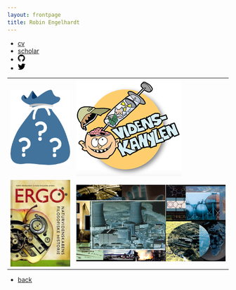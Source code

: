 ```yaml
---
layout: frontpage
title: Robin Engelhardt
---
```


<div class="navbar">
  <div class="navbar-inner">
      <ul class="nav">
          <li><a href="{{ BASE_PATH }}/assets/CVRobinEngelhardt_2020.pdf">cv</a></li>
          <li><a href="https://scholar.google.com/citations?user=jQufe6wAAAAJ&hl">scholar</a></li>
          <li><a href="https://github.com/gavstrik">
                  <img src="pages/icons16/github-icon.png" alt="github" title="github"/></a></li>
          <li><a href="https://twitter.com/robinengelhardt">
                  <img src="pages/icons16/twitter-icon.png" alt="twitter" title="twitter"/></a></li>
      </ul>
  </div>
</div>

<table class="wide">
<tr>
<td class="left">
  <a href="https://spil.digitaluddannelse.org/">
      <img src="../assets/publpics/daytrader.jpg" alt="Daytrader" title="Daytrader"/>
  </a>
</td>
  <td class="right">
    <a href="https://www.videnskanylen.dk/">
        <img src="assets/publpics/videnskanylen.png" alt="Videnskanylen" title="Videnskanylen"/>
    </a>
  </td>
</tr>
<tr>
  <td class="left">
    <a href="https://gavstrik.github.io/ergo">
        <img src="assets/publpics/ERGO.jpg" alt="Engelhardt and Jensen (2007)" title="Engelhardt and Jensen (2007)"/>
    </a>
  </td>
  <td class="right">
    <a href="https://boardgamegeek.com/boardgame/19882/hazard-cards">
        <img src="assets/publpics/color_collage.jpg" alt="Hazardcards" title="Hazardcards"/>
    </a>
  </td>
</tr>
</table>


<div class="navbar">
  <div class="navbar-inner">
      <ul class="nav">
          <li><a href="index.html">back</a></li>
      </ul>
  </div>
</div>
